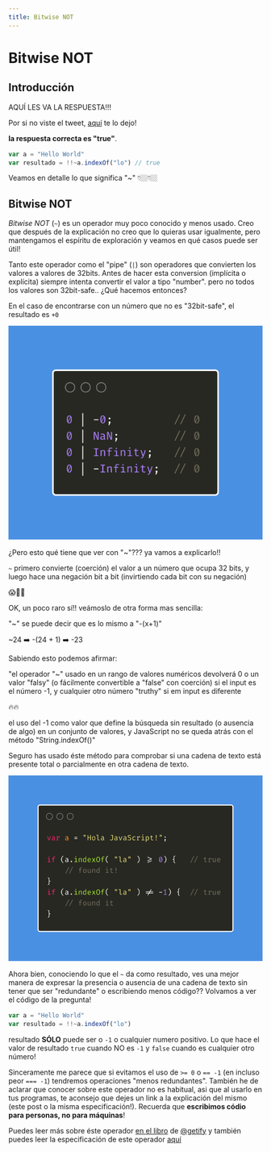 ```yaml
---
title: Bitwise NOT
---
```


# Bitwise NOT

## Introducción

AQUÍ LES VA LA RESPUESTA!!!

Por si no viste el tweet, [aquí](https://twitter.com/hhg2288/status/1423046322597281792) te lo dejo!

**la respuesta correcta es "true"**.

```js
var a = "Hello World"
var resultado = !!~a.indexOf("lo") // true
```

Veamos en detalle lo que significa "~" 👇🏼👇🏼

## Bitwise NOT

_Bitwise NOT_ (`~`) es un operador muy poco conocido y menos usado. Creo que después de la explicación no creo que lo quieras usar igualmente, pero mantengamos el espíritu de exploración y veamos en qué casos puede ser útil!

Tanto este operador como el "pipe" (`|`) son operadores que convierten los valores a valores de 32bits. Antes de hacer esta conversion (implícita o explícita) siempre intenta convertir el valor a tipo "number". pero no todos los valores son 32bit-safe.. ¿Qué hacemos entonces?

En el caso de encontrarse con un número que no es "32bit-safe", el resultado es `+0`

![Resultado de operaciones con numeros que no son "32bit-safe"](assets/bitwise-not-1.png)

¿Pero esto qué tiene que ver con "~"??? ya vamos a explicarlo!!

`~` primero convierte (coerción) el valor a un número que ocupa 32 bits, y luego hace una negación bit a bit (invirtiendo cada bit con su negación)

😱🤯🤔

OK, un poco raro sí!! veámoslo de otra forma mas sencilla:

"~" se puede decir que es lo mismo a "-(x+1)"

~24 ➡️ -(24 + 1) ➡️ -23

Sabiendo esto podemos afirmar:

"el operador "~" usado en un rango de valores numéricos devolverá 0 o un valor "falsy" (o fácilmente convertible a "false" con coerción) si el input es el número -1, y cualquier otro número "truthy" si em input es diferente

🔥🔥

el uso del -1 como valor que define la búsqueda sin resultado (o ausencia de algo) en un conjunto de valores, y JavaScript no se queda atrás con el método "String.indexOf()"

Seguro has usado éste método para comprobar si una cadena de texto está presente total o parcialmente en otra cadena de texto.

![indexOf con ~](assets/bitwise-not-2.png)

Ahora bien, conociendo lo que el `~` da como resultado, ves una mejor manera de expresar la presencia o ausencia de una cadena de texto sin tener que ser "redundante" o escribiendo menos código?? Volvamos a ver el código de la pregunta!

```js
var a = "Hello World"
var resultado = !!~a.indexOf("lo")
```

resultado **SÓLO** puede ser o `-1` o cualquier numero positivo. Lo que hace el valor de resultado `true` cuando NO es `-1` y `false` cuando es cualquier otro número!

Sinceramente me parece que si evitamos el uso de `>= 0` o `== -1` (en incluso peor `=== -1`) tendremos operaciones "menos redundantes". También he de aclarar que conocer sobre este operador no es habitual, asi que al usarlo en tus programas, te aconsejo que dejes un link a la explicación del mismo (este post o la misma especificación!). Recuerda que **escribimos códio para personas, no para máquinas**!

Puedes leer más sobre éste operador [en el libro](https://github.com/getify/You-Dont-Know-JS/blob/1st-ed/types%20%26%20grammar/ch4.md#the-curious-case-of-the-) de [@getify](https://twitter.com/getify) y también puedes leer la especificación de este operador [aquí](https://tc39.es/ecma262/multipage/ecmascript-language-expressions.html#sec-bitwise-not-operator)
